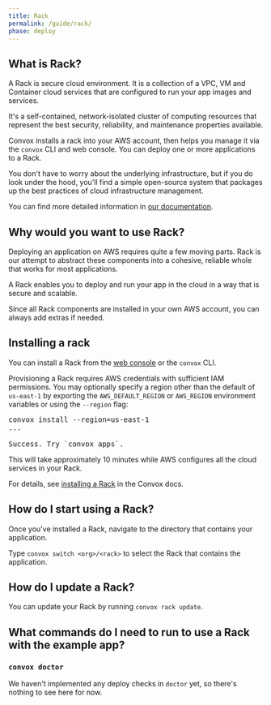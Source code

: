 ```yaml
---
title: Rack
permalink: /guide/rack/
phase: deploy
---
```


## What is Rack?

A Rack is secure cloud environment. It is a collection of a VPC, VM and Container cloud services that are configured to run your app images and services.

It's a self-contained, network-isolated cluster of computing resources that represent the best security, reliability, and maintenance properties available.

Convox installs a rack into your AWS account, then helps you manage it via the `convox` CLI and web console. You can deploy one or more applications to a Rack.

You don't have to worry about the underlying infrastructure, but if you do look under the hood, you'll find a simple open-source system that packages up the best practices of cloud infrastructure management.

You can find more detailed information in [our documentation](https://convox.com/docs/rack/).

## Why would you want to use Rack?

Deploying an application on AWS requires quite a few moving parts. Rack is our attempt to abstract these components into a cohesive, reliable whole that works for most applications.

A Rack enables you to deploy and run your app in the cloud in a way that is secure and scalable.

Since all Rack components are installed in your own AWS account, you can always add extras if needed.

## Installing a rack

You can install a Rack from the [web console](https://console.convox.com/) or the `convox` CLI.

Provisioning a Rack requires AWS credentials with sufficient IAM permissions. You may optionally specify a region other than the default of `us-east-1` by exporting the `AWS_DEFAULT_REGION` or `AWS_REGION` environment variables or using the `--region` flag:

<pre class="terminal">
<span class="command">convox install --region=us-east-1</span>
...

Success. Try `convox apps`.
</pre>

This will take approximately 10 minutes while AWS configures all the cloud services in your Rack.

For details, see [installing a Rack](https://convox.com/docs/installing-a-rack/) in the Convox docs.

## How do I start using a Rack?

Once you've installed a Rack, navigate to the directory that contains your application.

Type `convox switch <org>/<rack>` to select the Rack that contains the application.

## How do I update a Rack?

You can update your Rack by running `convox rack update`.

## What commands do I need to run to use a Rack with the example app?

### `convox doctor`

We haven't implemented any deploy checks in `doctor` yet, so there's nothing to see here for now.
